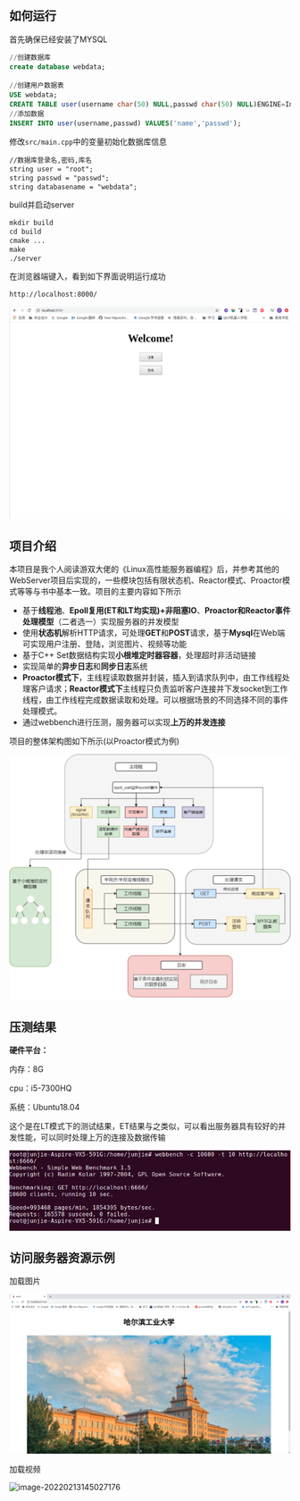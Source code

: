 ## 如何运行

首先确保已经安装了MYSQL

```sql
//创建数据库
create database webdata;

//创建用户数据表
USE webdata;
CREATE TABLE user(username char(50) NULL,passwd char(50) NULL)ENGINE=InnoDB;
//添加数据
INSERT INTO user(username,passwd) VALUES('name','passwd');
```

修改`src/main.cpp`中的变量初始化数据库信息

```
//数据库登录名,密码,库名
string user = "root";
string passwd = "passwd";
string databasename = "webdata";
```

build并启动server

```
mkdir build
cd build
cmake ...
make
./server
```

在浏览器端键入，看到如下界面说明运行成功

```
http://localhost:8000/
```

![image-20220213145027176](root/jiemian.png)

## 项目介绍

本项目是我个人阅读游双大佬的《Linux高性能服务器编程》后，并参考其他的WebServer项目后实现的，一些模块包括有限状态机、Reactor模式、Proactor模式等等与书中基本一致。项目的主要内容如下所示

- 基于**线程池**、**Epoll复用(ET和LT均实现)+非阻塞IO**、**Proactor和Reactor事件处理模型**（二者选一）实现服务器的并发模型
- 使用**状态机**解析HTTP请求，可处理**GET**和**POST**请求，基于**Mysql**在Web端可实现用户注册、登陆，浏览图片、视频等功能
- 基于C++ Set数据结构实现**小根堆定时器容器**，处理超时非活动链接
- 实现简单的**异步日志**和**同步日志**系统
- **Proactor模式下**，主线程读取数据并封装，插入到请求队列中，由工作线程处理客户请求；**Reactor模式下**主线程只负责监听客户连接并下发socket到工作线程，由工作线程完成数据读取和处理。可以根据场景的不同选择不同的事件处理模式。
- 通过webbench进行压测，服务器可以实现**上万的并发连接**

项目的整体架构图如下所示(以Proactor模式为例)

![webserver.jpg](https://github.com/Yan-Xiaodi/Image_respority/blob/master/img/webserver.jpg?raw=true)



## 压测结果

**硬件平台：**

内存：8G

cpu：i5-7300HQ

系统：Ubuntu18.04

这个是在LT模式下的测试结果，ET结果与之类似，可以看出服务器具有较好的并发性能，可以同时处理上万的连接及数据传输

![2022-02-04 11-04-33 的屏幕截图.png](https://github.com/Yan-Xiaodi/Image_respority/blob/master/img/2022-02-04%2011-04-33%20%E7%9A%84%E5%B1%8F%E5%B9%95%E6%88%AA%E5%9B%BE.png?raw=true)



## 访问服务器资源示例

加载图片

![image-20220213145027176](root/tupian.png)

加载视频

![image-20220213145027176](root/shipin.gif)

